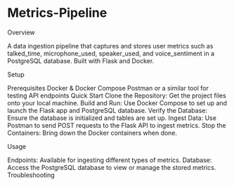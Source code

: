 # Metrics-Pipeline
Overview

A data ingestion pipeline that captures and stores user metrics such as talked_time, microphone_used, speaker_used, and voice_sentiment in a PostgreSQL database. Built with Flask and Docker.

Setup

Prerequisites
Docker & Docker Compose
Postman or a similar tool for testing API endpoints
Quick Start
Clone the Repository: Get the project files onto your local machine.
Build and Run: Use Docker Compose to set up and launch the Flask app and PostgreSQL database.
Verify the Database: Ensure the database is initialized and tables are set up.
Ingest Data: Use Postman to send POST requests to the Flask API to ingest metrics.
Stop the Containers: Bring down the Docker containers when done.

Usage

Endpoints: Available for ingesting different types of metrics.
Database: Access the PostgreSQL database to view or manage the stored metrics.
Troubleshooting
